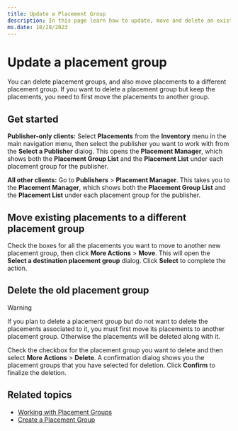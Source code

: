 ```yaml
---
title: Update a Placement Group
description: In this page learn how to update, move and delete an existing Placement Group.
ms.date: 10/28/2023
---
```



# Update a placement group

You can delete placement groups, and also move placements to a different
placement group. If you want to delete a placement group but keep the
placements, you need to first move the placements to another group.

## Get started

**Publisher-only clients:** Select
**Placements** from the
**Inventory** menu in the main
navigation menu, then select the publisher you want to work with from
the **Select a Publisher** dialog. This opens the **Placement Manager**,
which shows both the **Placement Group
List** and the **Placement List**
under each placement group for the publisher.

**All other clients:** Go to
**Publishers** \> **Placement Manager**.
This takes you to the **Placement
Manager**, which shows both the
**Placement Group List** and the
**Placement List** under each
placement group for the publisher.

## Move existing placements to a different placement group

Check the boxes for all the placements you want to move to another new
placement group, then click
**More Actions** \> **Move**. This will
open the **Select a destination placement group** dialog. Click
**Select** to complete the action.

## Delete the old placement group

> [!WARNING]
> If you plan to delete a placement group but do not want to delete the placements associated to it, you must first move its placements to another placement group. Otherwise the placements will be deleted along with it.

Check the checkbox for the placement group you want to delete and then
select **More Actions** \> **Delete**. A
confirmation dialog shows you the placement groups that you have
selected for deletion. Click **Confirm**
to finalize the deletion.

## Related topics

- [Working with Placement Groups](working-with-placement-groups.md)
- [Create a Placement Group](create-a-placement-group.md)